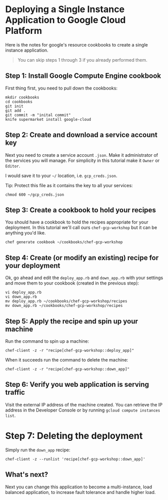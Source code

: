 # Deploying a Single Instance Application to Google Cloud Platform

Here is the notes for google's resource cookbooks to create a single instance application.

> You can skip steps 1 through 3 if you already performed them.


## Step 1: Install Google Compute Engine cookbook

First thing first, you need to pull down the cookbooks:

    mkdir cookbooks
    cd cookbooks
    git init
    git add .
    git commit -m "inital commit"
    knife supermarket install google-cloud


## Step 2: Create and download a service account key

Next you need to create a service account `.json`. Make it administrator of the
services you will manage. For simplicity in this tutorial make it `Owner` or
`Editor`.

I would save it to your `~/` location, i.e. `gcp_creds.json`.

Tip: Protect this file as it contains the key to all your services:

    chmod 600 ~/gcp_creds.json


## Step 3: Create a cookbook to hold your recipes

You should have a cookbook to hold the recipes appropriate for your deployment.
In this tutorial we'll call ours `chef-gcp-workshop` but it can be anything you'd
like.

    chef generate cookbook ~/cookbooks/chef-gcp-workshop


## Step 4: Create (or modify an existing) recipe for your deployment

Ok, go ahead and edit the `deploy_app.rb` and `down_app.rb` with your
settings and move them to your cookbook (created in the previous step):

    vi deploy_app.rb
    vi down_app.rb
    mv deploy_app.rb ~/cookbooks/chef-gcp-workshop/recipes
    mv down_app.rb ~/cookbooks/chef-gcp-workshop/recipes


## Step 5: Apply the recipe and spin up your machine

Run the command to spin up a machine:

    chef-client -z -r "recipe[chef-gcp-workshop::deploy_app]"

When it succeeds run the command to delete the machine:

    chef-client -z -r "recipe[chef-gcp-workshop::down_app]"


## Step 6: Verify you web application is serving traffic

Visit the external IP address of the machine created. You can retrieve the 
IP address in the Developer Console or by running
`gcloud compute instances list`.

# Step 7: Deleting the deployment

Simply run the `down_app` recipe:

```
chef-client -z --runlist 'recipe[chef-gcp-workshop::down_app]'
```


## What's next?

Next you can change this application to become a multi-instance, load
balanced application, to increase fault tolerance and handle higher load.
